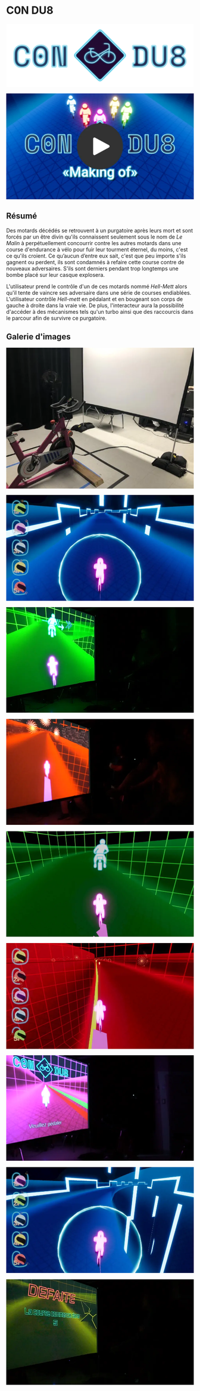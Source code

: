 # C0N DU8

![Titre C0NDU8](./medias/images/titre_c0ndu8.png)

[![Making of de C0N-DU8](./medias/images/c0ndu8_makingOf_thumbnail.webp)](https://youtu.be/uQutqaW_Ego)
<!--(bande annonce ici)-->
<!--[![Bande d'annonce de C0N-DU8](./medias/images/annonce-thumbnail.webp)](https://youtu.be/-IFHHGbjp_o)-->

## Résumé
Des motards décédés se retrouvent à un purgatoire après leurs mort et sont forcés par un être divin qu'ils connaissent seulement sous le nom de *Le Malin* à perpétuellement concourrir contre les autres motards dans une course d'endurance à vélo pour fuir leur tourment éternel, du moins, c'est ce qu'ils croient. Ce qu’aucun d’entre eux sait, c'est que peu importe s'ils gagnent ou perdent, ils sont condamnés à refaire cette course contre de nouveaux adversaires. S'ils sont derniers pendant trop longtemps une bombe placé sur leur casque explosera.  

L'utilisateur prend le contrôle d'un de ces motards nommé *Hell-Mett* alors qu'il tente de vaincre ses adversaire dans une série de courses endiablées. L'utilisateur contrôle *Hell-mett* en pédalant et en bougeant son corps de gauche à droite dans la vraie vie. De plus, l'interacteur aura la possibilité d'accéder à des mécanismes tels qu'un turbo ainsi que des raccourcis dans le parcour afin de survivre ce purgatoire.

<!--[![Vidéo d'intention](https://img.youtube.com/vi/wziDJZdT_d4/0.jpg)](https://www.youtube.com/watch?v=wziDJZdT_d4)-->
## Galerie d'images

<!--(Galerie photo du projet réalisé ici)-->
![Image de l'oeuvre exposée](./medias/images/Diffusion_Complet.webp)

![Image de l'oeuvre exposée](./medias/images/00_image_gallery.webp)

![Image de l'oeuvre exposée](./medias/images/01_image_gallery.webp)

![Image de l'oeuvre exposée](./medias/images/02_image_gallery.webp)

![Image de l'oeuvre exposée](./medias/images/03_image_gallery.webp)

![Image de l'oeuvre exposée](./medias/images/04_image_gallery.webp)

![Image de l'oeuvre exposée](./medias/images/05_image_gallery.webp)

![Image de l'oeuvre exposée](./medias/images/06_image_gallery.webp)

![Image de l'oeuvre exposée](./medias/images/07_image_gallery.webp)
